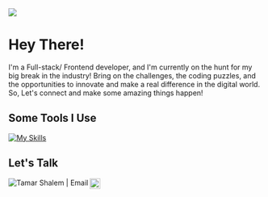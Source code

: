 
<img src="https://user-images.githubusercontent.com/123458577/233351959-c62fa4a4-0423-4e86-a308-543f7bbc75a9.png"/>
<h1>Hey There!</h1>
<p>I'm a Full-stack/ Frontend developer, and I'm currently on the hunt for my big break in the industry! Bring on the challenges, the coding puzzles, and the opportunities to innovate and make a real difference in the digital world. So, Let's connect and make some amazing things happen!</p>

<h2>Some Tools I Use</h2>

[![My Skills](https://skillicons.dev/icons?i=react,redux,vue,angular,css,html,js,vscode,nodejs,git,github,mongodb,postman&perline=5)](https://skillicons.dev)

<h2>Let's Talk</h2>
  
<a href="mailto:stamar46@gmail.com"><img align="left" src="https://img.shields.io/badge/Gmail-D14836?style=for-the-badge&logo=gmail&logoColor=white" alt="Tamar Shalem | Email"/></a>
<a href=" https://www.linkedin.com/in/tamar-shalem-94bb37155"><img align="left" src="[https://img.shields.io/badge/GroupMe-00AFF0?style=for-the-badge&logo=groupme&logoColor=white](https://img.shields.io/badge/LinkedIn-0077B5?style=for-the-badge&logo=linkedin&logoColor=white)" alt="Tamar Shalem| LinkedIn" width="21px"/></a>

